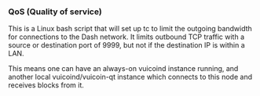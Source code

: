 ### QoS (Quality of service) ###

This is a Linux bash script that will set up tc to limit the outgoing bandwidth for connections to the Dash network. It limits outbound TCP traffic with a source or destination port of 9999, but not if the destination IP is within a LAN.

This means one can have an always-on vuicoind instance running, and another local vuicoind/vuicoin-qt instance which connects to this node and receives blocks from it.

